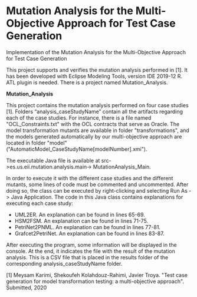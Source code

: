 # Mutation Analysis for the Multi-Objective Approach for Test Case Generation
Implementation of the Mutation Analysis for the Multi-Objective Approach for Test Case Generation

This project supports and verifies the mutation analysis performed in [1]. It has been developed with Eclipse Modeling Tools, version IDE 2019-12 R. ATL plugin is needed. 
There is a project named Mutation_Analysis.

**Mutation_Analysis**

This project contains the mutation analysis performed on four case studies [1].
Folders “analysis_caseStudyName” contain all the artifacts regarding each of the case studies. For instance, there is a file named "OCL_Constraints.txt" with the OCL contracts that serve as Oracle. The model transformation mutants are available in folder "transformations", and the models generated automatically by our multi-objective approach are located in folder "model" ("AutomaticModel_CaseStudyName[modelNumber].xmi").
  
The executable Java file is available at src->es.us.eii.mutation.analysis.main-> MutationAnalysis_Main.

In order to execute it with the different case studies and the different mutants, some lines of code must be commented and uncommented. After doing so, the class can be executed by right-clicking and selecting Run As -> Java Application. The code in this Java class contains explanations for executing each case study:
-	UML2ER. An explanation can be found in lines 65-69.
-	HSM2FSM. An explanation can be found in lines 71-75.
-	PetriNet2PNML. An explanation can be found in lines 77-81.
-	Grafcet2PetriNet. An explanation can be found in lines 83-87.

After executing the program, some information will be displayed in the console. At the end, it indicates the file with the result of the mutation analysis. This is a CSV file that is placed in the results folder of the corresponding analysis_caseStudyName folder.

[1] Meysam Karimi, Shekoufeh Kolahdouz-Rahimi, Javier Troya. "Test case generation for model transformation testing: a multi-objective approach". Submitted, 2020
